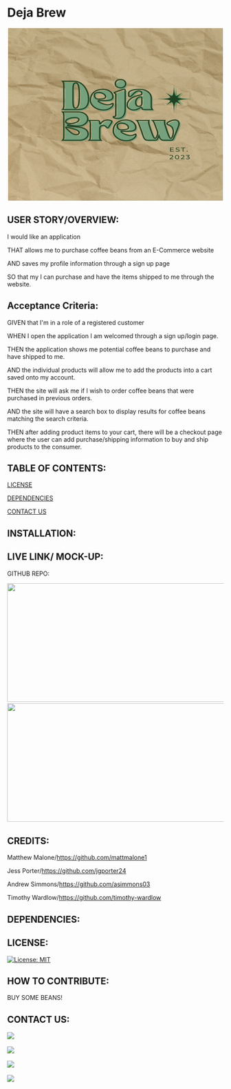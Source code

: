 # Deja Brew

  <div align="center" id="top">
  <img width="500px" height="400px" src="client\public\images\logo.png"/>
  </div> 
  
  ## USER STORY/OVERVIEW:

I would like an application   

THAT allows me to purchase coffee beans from an E-Commerce website  

AND saves my profile information through a sign up page   

SO that my I can purchase and have the items shipped to me through the website.  

  ## Acceptance Criteria:
GIVEN that I'm in a role of a registered customer  

WHEN I open the application I am welcomed through a sign up/login page.  

THEN the application shows me potential coffee beans to purchase and have shipped to me.  

AND the individual products will allow me to add the products into a cart saved
onto my account.  

THEN the site will ask me if I wish to order coffee beans that were purchased in previous orders.  

AND the site will have a search box to display results for coffee beans matching the search criteria.  

THEN after adding product items to your cart, there will be a checkout page where the user can add purchase/shipping information to buy and ship products to the consumer. 

  ## TABLE OF CONTENTS:

 [LICENSE](#license)  
 
 [DEPENDENCIES](#dependencies)   

 [CONTACT US](#contact-us)   

## INSTALLATION:

  
 ## LIVE LINK/ MOCK-UP:

 GITHUB REPO:

  
    

    
<img width="700px" height="275px" src="Screen%20Shot%202022-12-16%20at%209.17.59%20PM.png"/>
<img width="700px" height="275px" src=""/>

## CREDITS:

 Matthew Malone/https://github.com/mattmalone1

 Jess Porter/https://github.com/jgporter24

 Andrew Simmons/https://github.com/asimmons03

 Timothy Wardlow/https://github.com/timothy-wardlow

 ## DEPENDENCIES:


## LICENSE:

[![License: MIT](https://img.shields.io/badge/License-MIT-yellow.svg)](https://opensource.org/licenses/MIT)
 
## HOW TO CONTRIBUTE:
 BUY SOME BEANS!
 
   
## CONTACT US:

<a href="https://github.com/" target="_blank"><img src="https://img.shields.io/badge/Github-mattmalone1-red?style=for-the-badge&logo=github"></a>

<a href="https://github.com/jgporter24" target="_blank"><img src="https://img.shields.io/badge/Github-jgporter24-green?style=for-the-badge&logo=github"></a>

<a href="https://github.com/timothy-wardlow" target="_blank"><img src="https://img.shields.io/badge/Github-timothywardlow-red?style=for-the-badge&logo=github"></a>

<a href="https://github.com/asimmons03" target="_blank"><img src="https://img.shields.io/badge/Github-asimmons03-green?style=for-the-badge&logo=github"></a>

 <footer>
 <div>
</div>
</footer>
